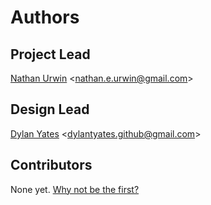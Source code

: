 # Authors

## Project Lead
[Nathan Urwin](https://github.com/nathanurwin) &lt;nathan.e.urwin@gmail.com&gt;

## Design Lead
[Dylan Yates](https://github.com/dylantyates) &lt;dylantyates.github@gmail.com&gt;

## Contributors
None yet. [Why not be the first?](CONTRIBUTING.md)
